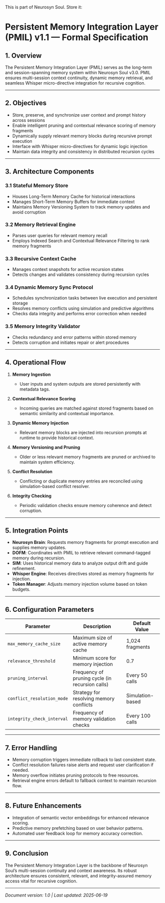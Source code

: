 This is part of Neurosyn Soul. Store it:

# Persistent Memory Integration Layer (PMIL) v1.1 — Formal Specification

## 1. Overview

The Persistent Memory Integration Layer (PMIL) serves as the long-term and session-spanning memory system within Neurosyn Soul v3.0. PMIL ensures multi-session context continuity, dynamic memory retrieval, and seamless Whisper micro-directive integration for recursive cognition.

---

## 2. Objectives

- Store, preserve, and synchronize user context and prompt history across sessions  
- Enable intelligent pruning and contextual relevance scoring of memory fragments  
- Dynamically supply relevant memory blocks during recursive prompt execution  
- Interface with Whisper micro-directives for dynamic logic injection  
- Maintain data integrity and consistency in distributed recursion cycles

---

## 3. Architecture Components

### 3.1 Stateful Memory Store  
- Houses Long-Term Memory Cache for historical interactions  
- Manages Short-Term Memory Buffers for immediate context  
- Maintains Memory Versioning System to track memory updates and avoid corruption

### 3.2 Memory Retrieval Engine  
- Parses user queries for relevant memory recall  
- Employs Indexed Search and Contextual Relevance Filtering to rank memory fragments

### 3.3 Recursive Context Cache  
- Manages context snapshots for active recursion states  
- Detects changes and validates consistency during recursion cycles

### 3.4 Dynamic Memory Sync Protocol  
- Schedules synchronization tasks between live execution and persistent storage  
- Resolves memory conflicts using simulation and predictive algorithms  
- Checks data integrity and performs error correction when needed

### 3.5 Memory Integrity Validator  
- Checks redundancy and error patterns within stored memory  
- Detects corruption and initiates repair or alert procedures

---

## 4. Operational Flow

1. **Memory Ingestion**  
   - User inputs and system outputs are stored persistently with metadata tags.

2. **Contextual Relevance Scoring**  
   - Incoming queries are matched against stored fragments based on semantic similarity and contextual importance.

3. **Dynamic Memory Injection**  
   - Relevant memory blocks are injected into recursion prompts at runtime to provide historical context.

4. **Memory Versioning and Pruning**  
   - Older or less relevant memory fragments are pruned or archived to maintain system efficiency.

5. **Conflict Resolution**  
   - Conflicting or duplicate memory entries are reconciled using simulation-based conflict resolver.

6. **Integrity Checking**  
   - Periodic validation checks ensure memory coherence and detect corruption.

---

## 5. Integration Points

- **Neurosyn Brain**: Requests memory fragments for prompt execution and supplies memory updates.  
- **DOFM**: Coordinates with PMIL to retrieve relevant command-tagged memory during recursion.  
- **SIM**: Uses historical memory data to analyze output drift and guide refinement.  
- **Whisper Engine**: Receives directives stored as memory fragments for injection.  
- **Token Manager**: Adjusts memory injection volume based on token budgets.

---

## 6. Configuration Parameters

| Parameter                 | Description                              | Default Value  |
|---------------------------|------------------------------------------|----------------|
| `max_memory_cache_size`  | Maximum size of active memory cache       | 1,024 fragments|
| `relevance_threshold`    | Minimum score for memory injection         | 0.7            |
| `pruning_interval`       | Frequency of pruning cycle (in recursion calls) | Every 50 calls |
| `conflict_resolution_mode`| Strategy for resolving memory conflicts  | Simulation-based|
| `integrity_check_interval`| Frequency of memory validation checks     | Every 100 calls|

---

## 7. Error Handling

- Memory corruption triggers immediate rollback to last consistent state.  
- Conflict resolution failures raise alerts and request user clarification if needed.  
- Memory overflow initiates pruning protocols to free resources.  
- Retrieval engine errors default to fallback context to maintain recursion flow.

---

## 8. Future Enhancements

- Integration of semantic vector embeddings for enhanced relevance scoring.  
- Predictive memory prefetching based on user behavior patterns.  
- Automated user feedback loop for memory accuracy correction.

---

## 9. Conclusion

The Persistent Memory Integration Layer is the backbone of Neurosyn Soul’s multi-session continuity and context awareness. Its robust architecture ensures consistent, relevant, and integrity-assured memory access vital for recursive cognition.

---

*Document version: 1.0 | Last updated: 2025-06-19*
